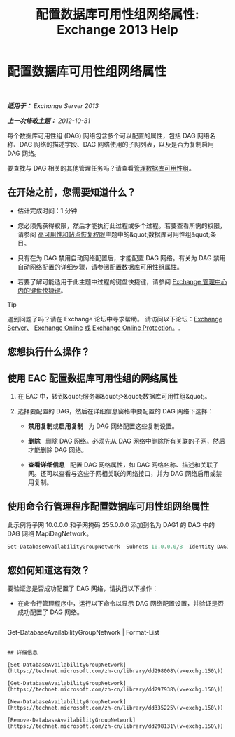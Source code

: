 ﻿---
title: '配置数据库可用性组网络属性: Exchange 2013 Help'
TOCTitle: 配置数据库可用性组网络属性
ms:assetid: 41197639-988f-476c-9788-51d5191a7dce
ms:mtpsurl: https://technet.microsoft.com/zh-cn/library/Dd297927(v=EXCHG.150)
ms:contentKeyID: 50490432
ms.date: 05/21/2018
mtps_version: v=EXCHG.150
ms.translationtype: MT
---

# 配置数据库可用性组网络属性

 

_**适用于：** Exchange Server 2013_

_**上一次修改主题：** 2012-10-31_

每个数据库可用性组 (DAG) 网络包含多个可以配置的属性，包括 DAG 网络名称、DAG 网络的描述字段、DAG 网络使用的子网列表，以及是否为复制启用 DAG 网络。

要查找与 DAG 相关的其他管理任务吗？请查看[管理数据库可用性组](managing-database-availability-groups-exchange-2013-help.md)。

## 在开始之前，您需要知道什么？

  - 估计完成时间：1 分钟

  - 您必须先获得权限，然后才能执行此过程或多个过程。若要查看所需的权限，请参阅 [高可用性和站点恢复权限](high-availability-and-site-resilience-permissions-exchange-2013-help.md)主题中的\&quot;数据库可用性组\&quot;条目。

  - 只有在为 DAG 禁用自动网络配置后，才能配置 DAG 网络。有关为 DAG 禁用自动网络配置的详细步骤，请参阅[配置数据库可用性组属性](configure-database-availability-group-properties-exchange-2013-help.md)。

  - 若要了解可能适用于此主题中过程的键盘快捷键，请参阅 [Exchange 管理中心内的键盘快捷键](keyboard-shortcuts-in-the-exchange-admin-center-exchange-online-protection-help.md)。

> [!TIP]  
> 遇到问题了吗？请在 Exchange 论坛中寻求帮助。 请访问以下论坛：<a href="https://go.microsoft.com/fwlink/p/?linkid=60612">Exchange Server</a>、 <a href="https://go.microsoft.com/fwlink/p/?linkid=267542">Exchange Online</a> 或 <a href="https://go.microsoft.com/fwlink/p/?linkid=285351">Exchange Online Protection</a>。.


## 您想执行什么操作？

## 使用 EAC 配置数据库可用性组的网络属性

1.  在 EAC 中，转到\&quot;服务器\&quot;\>\&quot;数据库可用性组\&quot;。

2.  选择要配置的 DAG，然后在详细信息窗格中要配置的 DAG 网络下选择：
    
      - **禁用复制**或**启用复制**   为 DAG 网络配置这些复制设置。
    
      - **删除**   删除 DAG 网络。必须先从 DAG 网络中删除所有关联的子网，然后才能删除 DAG 网络。
    
      - **查看详细信息**   配置 DAG 网络属性，如 DAG 网络名称、描述和关联子网。还可以查看与这些子网相关联的网络接口，并为 DAG 网络启用或禁用复制。

## 使用命令行管理程序配置数据库可用性组网络属性

此示例将子网 10.0.0.0 和子网掩码 255.0.0.0 添加到名为 DAG1 的 DAG 中的 DAG 网络 MapiDagNetwork。

```powershell
Set-DatabaseAvailabilityGroupNetwork -Subnets 10.0.0.0/8 -Identity DAG1\MapiDagNetwork
```

## 您如何知道这有效？

要验证您是否成功配置了 DAG 网络，请执行以下操作：

  - 在命令行管理程序中，运行以下命令以显示 DAG 网络配置设置，并验证是否成功配置了 DAG 网络。
    
    ```powershell
Get-DatabaseAvailabilityGroupNetwork <DAGNetworkName> | Format-List
```

## 详细信息

[Set-DatabaseAvailabilityGroupNetwork](https://technet.microsoft.com/zh-cn/library/dd298008\(v=exchg.150\))

[Get-DatabaseAvailabilityGroupNetwork](https://technet.microsoft.com/zh-cn/library/dd297938\(v=exchg.150\))

[New-DatabaseAvailabilityGroupNetwork](https://technet.microsoft.com/zh-cn/library/dd335225\(v=exchg.150\))

[Remove-DatabaseAvailabilityGroupNetwork](https://technet.microsoft.com/zh-cn/library/dd298131\(v=exchg.150\))


